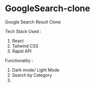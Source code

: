 # GoogleSearch-clone
Google Search Result Clone

Tech Stack Used :
1. React
2. Tailwind CSS
3. Rapid API

Functionality :
1. Dark mode/ Light Mode
2. Search by Category
3. 
